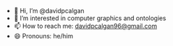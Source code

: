 - 👋 Hi, I’m @davidpcalgan
- 👀 I’m interested in computer graphics and ontologies
- 📫 How to reach me: davidpcalgan96@gmail.com
- 😄 Pronouns: he/him

<!---
davidpcalgan/davidpcalgan is a ✨ special ✨ repository because its `README.md` (this file) appears on your GitHub profile.
You can click the Preview link to take a look at your changes.
--->
